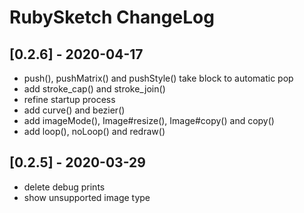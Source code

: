 # RubySketch ChangeLog


## [0.2.6] - 2020-04-17

- push(), pushMatrix() and pushStyle() take block to automatic pop
- add stroke_cap() and stroke_join()
- refine startup process
- add curve() and bezier()
- add imageMode(), Image#resize(), Image#copy() and copy()
- add loop(), noLoop() and redraw()


## [0.2.5] - 2020-03-29

- delete debug prints
- show unsupported image type
